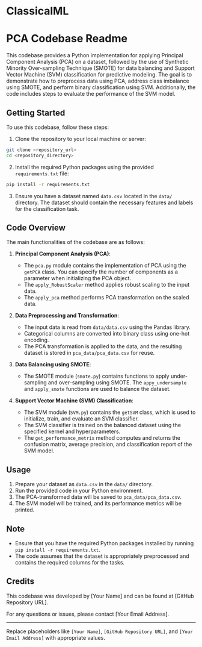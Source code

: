 # ClassicalML

# PCA Codebase Readme

This codebase provides a Python implementation for applying Principal Component Analysis (PCA) on a dataset, followed by the use of Synthetic Minority Over-sampling Technique (SMOTE) for data balancing and Support Vector Machine (SVM) classification for predictive modeling. The goal is to demonstrate how to preprocess data using PCA, address class imbalance using SMOTE, and perform binary classification using SVM. Additionally, the code includes steps to evaluate the performance of the SVM model.

## Getting Started

To use this codebase, follow these steps:

1. Clone the repository to your local machine or server:

```bash
git clone <repository_url>
cd <repository_directory>
```

2. Install the required Python packages using the provided `requirements.txt` file:

```bash
pip install -r requirements.txt
```

3. Ensure you have a dataset named `data.csv` located in the `data/` directory. The dataset should contain the necessary features and labels for the classification task.

## Code Overview

The main functionalities of the codebase are as follows:

1. **Principal Component Analysis (PCA)**:
   - The `pca.py` module contains the implementation of PCA using the `getPCA` class. You can specify the number of components as a parameter when initializing the PCA object.
   - The `apply_RobustScaler` method applies robust scaling to the input data.
   - The `apply_pca` method performs PCA transformation on the scaled data.

2. **Data Preprocessing and Transformation**:
   - The input data is read from `data/data.csv` using the Pandas library.
   - Categorical columns are converted into binary class using one-hot encoding.
   - The PCA transformation is applied to the data, and the resulting dataset is stored in `pca_data/pca_data.csv` for reuse.

3. **Data Balancing using SMOTE**:
   - The SMOTE module (`smote.py`) contains functions to apply under-sampling and over-sampling using SMOTE. The `appy_undersample` and `apply_smote` functions are used to balance the dataset.

4. **Support Vector Machine (SVM) Classification**:
   - The SVM module (`SVM.py`) contains the `getSVM` class, which is used to initialize, train, and evaluate an SVM classifier.
   - The SVM classifier is trained on the balanced dataset using the specified kernel and hyperparameters.
   - The `get_performance_metrix` method computes and returns the confusion matrix, average precision, and classification report of the SVM model.

## Usage

1. Prepare your dataset as `data.csv` in the `data/` directory.
2. Run the provided code in your Python environment.
3. The PCA-transformed data will be saved to `pca_data/pca_data.csv`.
4. The SVM model will be trained, and its performance metrics will be printed.

## Note

- Ensure that you have the required Python packages installed by running `pip install -r requirements.txt`.
- The code assumes that the dataset is appropriately preprocessed and contains the required columns for the tasks.

## Credits

This codebase was developed by [Your Name] and can be found at [GitHub Repository URL].

For any questions or issues, please contact [Your Email Address].

---
Replace placeholders like `[Your Name]`, `[GitHub Repository URL]`, and `[Your Email Address]` with appropriate values.
